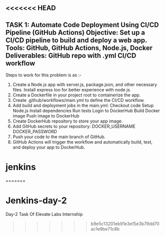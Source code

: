 <<<<<<< HEAD
------------------------------------------------------------------------------------------------------------------------------------------------------------------------------------------------------------------------
TASK 1: Automate Code Deployment Using CI/CD Pipeline (GitHub Actions)
Objective: Set up a CI/CD pipeline to build and deploy a web app.
Tools: GitHub, GitHub Actions, Node.js, Docker
Deliverables: GitHub repo with .yml CI/CD workflow
------------------------------------------------------------------------------------------------------------------------------------------------------------------------------------------------------------------------

Steps to work for this problem is as :-

1. Create a Node.js app with server.js, package.json, and other necessary files. Install express too for better experience with node js.
2. Create a Dockerfile in your project root to containerize the app.
3. Create .github/workflows/main.yml to define the CI/CD workflow.
4. Add build and deployment jobs in the main.yml:
      Checkout code
      Setup Node.js
      Install dependencies
      Run tests
      Login to DockerHub
      Build Docker image
      Push image to DockerHub
5. Create DockerHub repository to store your app image.
6. Add GitHub secrets to your repository:
      DOCKER_USERNAME
      DOCKER_PASSWORD
7. Push your code to the main branch of GitHub.
8. GitHub Actions will trigger the workflow and automatically build, test, and deploy your app to DockerHub.
# jenkins
=======
# Jenkins-day-2
Day-2 Task Of Elevate Labs Internship
>>>>>>> b9e5c13201eb91e3e15e3b79dd70ac1e9be71c8b
